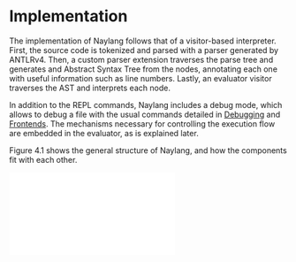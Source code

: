 
Implementation
==============

The implementation of Naylang follows that of a visitor-based interpreter.
First, the source code is tokenized and parsed with a parser generated by ANTLRv4. Then, a custom parser extension traverses
the parse tree and generates and Abstract Syntax Tree from the nodes, annotating
each one with useful information such as line numbers.
Lastly, an evaluator visitor traverses the AST and interprets each node.

In addition to the REPL commands, Naylang includes a debug mode,
which allows to debug a file with the usual commands detailed in [Debugging](#debugging) and [Frontends](#frontend). The mechanisms necessary for controlling the execution
flow are embedded in the evaluator, as is explained later.

Figure 4.1 shows the general structure of Naylang, and how the components fit with each other.

![Main Components of Naylang](images/components.pdf)

